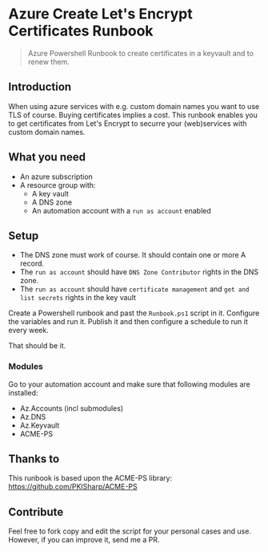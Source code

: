 # Azure Create Let's Encrypt Certificates Runbook
> Azure Powershell Runbook to create certificates in a keyvault and to renew them.

## Introduction
When using azure services with e.g. custom domain names you want to use TLS of course.
Buying certificates implies a cost. This runbook enables you to get certificates
from Let's Encrypt to securre your (web)services with custom domain names.

## What you need
- An azure subscription
- A resource group with:
    - A key vault
    - A DNS zone
    - An automation account with a `run as account` enabled

## Setup
- The DNS zone must work of course. It should contain one or more A record. 
- The `run as account` should have `DNS Zone Contributor` rights in the DNS zone.
- The `run as account` should have `certificate management` and `get and list secrets` rights in the key vault

Create a Powershell runbook and past the `Runbook.ps1` script in it. Configure the variables and run it. Publish it 
and then configure a schedule to run it every week.

That should be it. 

### Modules
Go to your automation account and make sure that following modules are installed:

- Az.Accounts (incl submodules)
- Az.DNS
- Az.Keyvault
- ACME-PS   

## Thanks to
This runbook is based upon the ACME-PS library: https://github.com/PKISharp/ACME-PS

## Contribute
Feel free to fork copy and edit the script for your personal cases and use. However, if you can improve it, send me a PR. 